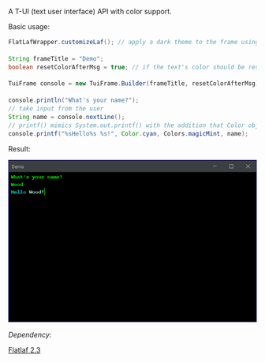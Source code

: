 A T-UI (text user interface) API with color support.

Basic usage:
```java
FlatLafWrapper.customizeLaf(); // apply a dark theme to the frame using the flatlaf library

String frameTitle = "Demo";
boolean resetColorAfterMsg = true; // if the text's color should be reset after each message

TuiFrame console = new TuiFrame.Builder(frameTitle, resetColorAfterMsg).build();

console.println("What's your name?");
// take input from the user
String name = console.nextLine();
// printf() mimics System.out.printf() with the addition that Color objects will be encoded as Strings
console.printf("%sHello%s %s!", Color.cyan, Colors.magicMint, name);
```
Result:

![console](demo_console.PNG)

*Dependency:*

[Flatlaf 2.3](https://github.com/JFormDesigner/FlatLaf)

